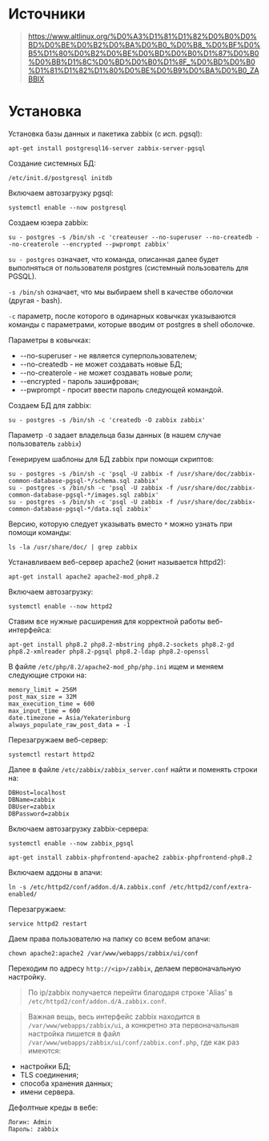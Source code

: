 # Источники

> https://www.altlinux.org/%D0%A3%D1%81%D1%82%D0%B0%D0%BD%D0%BE%D0%B2%D0%BA%D0%B0_%D0%B8_%D0%BF%D0%B5%D1%80%D0%B2%D0%BE%D0%BD%D0%B0%D1%87%D0%B0%D0%BB%D1%8C%D0%BD%D0%B0%D1%8F_%D0%BD%D0%B0%D1%81%D1%82%D1%80%D0%BE%D0%B9%D0%BA%D0%B0_ZABBIX

# Установка

Установка базы данных и пакетика zabbix (с исп. pgsql):
```
apt-get install postgresql16-server zabbix-server-pgsql
```

Создание системных БД:
```
/etc/init.d/postgresql initdb
```

Включаем автозагрузку pgsql:
```
systemctl enable --now postgresql
```

Создаем юзера zabbix:
```
su - postgres -s /bin/sh -c 'createuser --no-superuser --no-createdb --no-createrole --encrypted --pwprompt zabbix'
```

`su - postgres` означает, что команда, описанная далее будет выполняться от пользователя postgres (системный пользователь для PGSQL).

`-s /bin/sh` означает, что мы выбираем shell в качестве оболочки (другая - bash).

`-c` параметр, после которого в одинарных ковычках указываются команды с параметрами, которые вводим от postgres в shell оболочке.

Параметры в ковычках:
- --no-superuser - не является суперпользователем;
- --no-createdb - не может создавать новые БД;
- --no-createrole - не может создавать новые роли;
- --encrypted - пароль зашифрован;
- --pwprompt - просит ввести пароль следующей командой.

Создаем БД для zabbix:
```
su - postgres -s /bin/sh -c 'createdb -O zabbix zabbix'
```

Параметр `-O` задает владельца базы данных (в нашем случае пользователь `zabbix`)

Генерируем шаблоны для БД zabbix при помощи скриптов:
```
su - postgres -s /bin/sh -c 'psql -U zabbix -f /usr/share/doc/zabbix-common-database-pgsql-*/schema.sql zabbix'
su - postgres -s /bin/sh -c 'psql -U zabbix -f /usr/share/doc/zabbix-common-database-pgsql-*/images.sql zabbix'
su - postgres -s /bin/sh -c 'psql -U zabbix -f /usr/share/doc/zabbix-common-database-pgsql-*/data.sql zabbix'
```

Версию, которую следует указывать вместо `*` можно узнать при помощи команды:
```
ls -la /usr/share/doc/ | grep zabbix
```


Устанавливаем веб-сервер apache2 (юнит называется httpd2):
```
apt-get install apache2 apache2-mod_php8.2
```

Включаем автозагрузку:
```
systemctl enable --now httpd2
```

Ставим все нужные расширения для корректной работы веб-интерфейса:
```
apt-get install php8.2 php8.2-mbstring php8.2-sockets php8.2-gd php8.2-xmlreader php8.2-pgsql php8.2-ldap php8.2-openssl
```

В файле `/etc/php/8.2/apache2-mod_php/php.ini` ищем и меняем следующие строки на:
```
memory_limit = 256M
post_max_size = 32M
max_execution_time = 600
max_input_time = 600
date.timezone = Asia/Yekaterinburg
always_populate_raw_post_data = -1
```

Перезагружаем веб-сервер:
```
systemctl restart httpd2
```

Далее в файле `/etc/zabbix/zabbix_server.conf` найти и поменять строки на:
```
DBHost=localhost
DBName=zabbix
DBUser=zabbix
DBPassword=zabbix
```

Включаем автозагрузку zabbix-сервера:
```
systemctl enable --now zabbix_pgsql
```

```
apt-get install zabbix-phpfrontend-apache2 zabbix-phpfrontend-php8.2
```

Включаем аддоны в апачи:
```
ln -s /etc/httpd2/conf/addon.d/A.zabbix.conf /etc/httpd2/conf/extra-enabled/
```

Перезагружаем:
```
service httpd2 restart
```

Даем права пользователю на папку со всем вебом апачи:
```
chown apache2:apache2 /var/www/webapps/zabbix/ui/conf
```

Переходим по адресу `http://<ip>/zabbix`, делаем первоначальную настройку. 

> По ip/zabbix получается перейти благодаря строке 'Alias' в `/etc/httpd2/conf/addon.d/A.zabbix.conf`.

> Важная вещь, весь интерфейс zabbix находится в `/var/www/webapps/zabbix/ui`, а конкретно эта первоначальная настройка пишется в файл `/var/www/webapps/zabbix/ui/conf/zabbix.conf.php`, где как раз имеются:
- настройки БД;
- TLS соединения;
- способа хранения данных;
- имени сервера.

Дефолтные креды в вебе:
```
Логин: Admin
Пароль: zabbix
```
